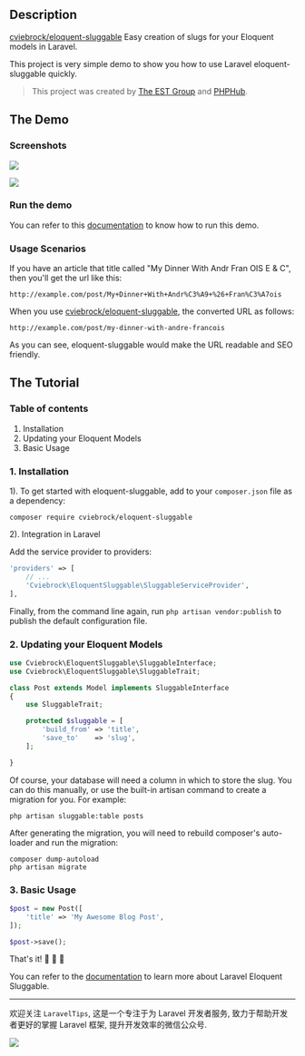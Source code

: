 ## Description
[cviebrock/eloquent-sluggable](https://github.com/cviebrock/eloquent-sluggable) Easy creation of slugs for your Eloquent models in Laravel.

This project is very simple demo to show you how to use Laravel eloquent-sluggable quickly.

> This project was created by [The EST Group](http://estgroupe.com) and [PHPHub](https://phphub.org/).

## The Demo

### Screenshots

![](http://ww1.sinaimg.cn/large/0060lm7Tgw1f2crxey706j31900lmq6u.jpg)

![](http://ww4.sinaimg.cn/large/0060lm7Tgw1f2crxoxxyvj31kw0kcjvj.jpg)

### Run the demo

You can refer to this [documentation](https://github.com/Aufree/laravel-packages-top100/blob/master/how-to-run-a-laravel-project.md) to know how to run this demo.

### Usage Scenarios

If you have an article that title called "My Dinner With Andr Fran OIS E & C", then you'll get the url like this:

	http://example.com/post/My+Dinner+With+Andr%C3%A9+%26+Fran%C3%A7ois

When you use [cviebrock/eloquent-sluggable](https://github.com/cviebrock/eloquent-sluggable), the converted URL as follows:

	http://example.com/post/my-dinner-with-andre-francois
	
As you can see, eloquent-sluggable would make the URL readable and SEO friendly.

## The Tutorial

### Table of contents

1. Installation
2. Updating your Eloquent Models
3. Basic Usage

### 1. Installation

1). To get started with eloquent-sluggable, add to your `composer.json` file as a dependency:

```shell
composer require cviebrock/eloquent-sluggable
```

2). Integration in Laravel

Add the service provider to providers:

```php
'providers' => [
    // ...
    'Cviebrock\EloquentSluggable\SluggableServiceProvider',
],
```

Finally, from the command line again, run `php artisan vendor:publish` to publish 
the default configuration file.

### 2. Updating your Eloquent Models

```php
use Cviebrock\EloquentSluggable\SluggableInterface;
use Cviebrock\EloquentSluggable\SluggableTrait;

class Post extends Model implements SluggableInterface
{
	use SluggableTrait;

	protected $sluggable = [
		'build_from' => 'title',
		'save_to'    => 'slug',
	];

}
```

Of course, your database will need a column in which to store the slug. You can do 
this manually, or use the built-in artisan command to create a migration for you. 
For example:

```shell
php artisan sluggable:table posts
```

After generating the migration, you will need to rebuild composer's auto-loader
and run the migration:

```shell
composer dump-autoload
php artisan migrate
```

### 3. Basic Usage

```php
$post = new Post([
	'title' => 'My Awesome Blog Post',
]);

$post->save();
```

That's it! :beers: :beers: :beers:

You can refer to the [documentation](https://github.com/cviebrock/eloquent-sluggable#installation) to learn more about Laravel Eloquent Sluggable.

---

欢迎关注 `LaravelTips`, 这是一个专注于为 Laravel 开发者服务, 致力于帮助开发者更好的掌握 Laravel 框架, 提升开发效率的微信公众号.

![](http://ww4.sinaimg.cn/large/76dc7f1bjw1f23moqj4qzj20by0bywfa.jpg)
